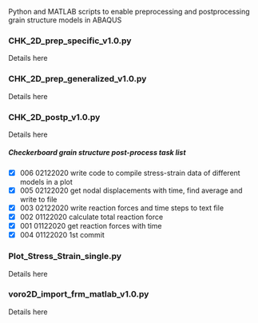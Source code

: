 Python and MATLAB scripts to enable preprocessing and postprocessing grain structure models in ABAQUS

### CHK_2D_prep_specific_v1.0.py
Details here

### CHK_2D_prep_generalized_v1.0.py
Details here

### CHK_2D_postp_v1.0.py
Details here
##### Checkerboard grain structure post-process task list
- [x] 006 02122020 write code to compile stress-strain data of different models in a plot
- [x] 005 02122020 get nodal displacements with time, find average and write to file
- [x] 003 02122020 write reaction forces and time steps to text file
- [x] 002 01122020 calculate total reaction force
- [x] 001 01122020 get reaction forces with time
- [x] 004 01122020 1st commit

### Plot_Stress_Strain_single.py
Details here

### voro2D_import_frm_matlab_v1.0.py
Details here
